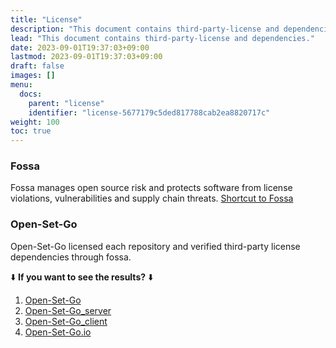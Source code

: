 ```yaml
---
title: "License"
description: "This document contains third-party-license and dependencies."
lead: "This document contains third-party-license and dependencies."
date: 2023-09-01T19:37:03+09:00
lastmod: 2023-09-01T19:37:03+09:00
draft: false
images: []
menu:
  docs:
    parent: "license"
    identifier: "license-5677179c5ded817788cab2ea8820717c"
weight: 100
toc: true
---
```


### Fossa

Fossa manages open source risk and protects software from license violations, vulnerabilities and supply chain threats. [Shortcut to Fossa](https://fossa.com/)

### Open-Set-Go

Open-Set-Go licensed each repository and verified third-party license dependencies through fossa.

⬇️ **If you want to see the results?** ⬇️

<nav aria-label="breadcrumb">
  <ol class="breadcrumb">
    <li class="breadcrumb-item"><a href="https://app.fossa.com/projects/git%2Bgithub.com%2FAgainIoT%2FOpen-Set-Go?utm_source=share_link">Open-Set-Go</a></li>
    <li class="breadcrumb-item"><a href="https://app.fossa.com/projects/git%2Bgithub.com%2FAgainIoT%2FOpen-Set-Go_server?utm_source=share_link">Open-Set-Go_server</a></li>
    <li class="breadcrumb-item"><a href="https://app.fossa.com/projects/git%2Bgithub.com%2FAgainIoT%2FOpen-Set-Go_client?utm_source=share_link">Open-Set-Go_client</a></li>
    <li class="breadcrumb-item"><a href="https://app.fossa.com/projects/git%2Bgithub.com%2FAgainIoT%2FOpen-Set-Go.io?utm_source=share_link">Open-Set-Go.io</a></li>
  </ol>
</nav>
